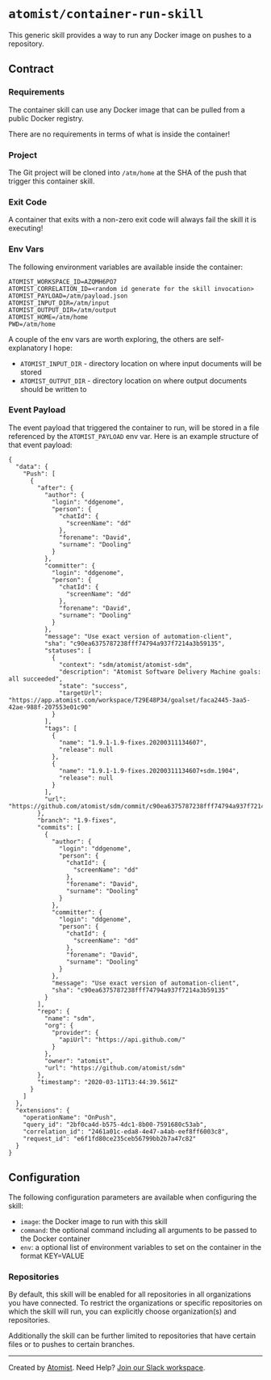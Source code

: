 # `atomist/container-run-skill` 

<!---atomist-skill-readme:start--->

This generic skill provides a way to run any Docker image on pushes to a repository.

## Contract
 
### Requirements

The container skill can use any Docker image that can be pulled from a public Docker registry.

There are no requirements in terms of what is inside the container!

### Project

The Git project will be cloned into `/atm/home` at the SHA of the push that trigger this container skill.

### Exit Code

A container that exits with a non-zero exit code will always fail the skill it is executing!

### Env Vars

The following environment variables are available inside the container:

    ATOMIST_WORKSPACE_ID=AZQMH6PO7
    ATOMIST_CORRELATION_ID=<random id generate for the skill invocation>
    ATOMIST_PAYLOAD=/atm/payload.json
    ATOMIST_INPUT_DIR=/atm/input
    ATOMIST_OUTPUT_DIR=/atm/output
    ATOMIST_HOME=/atm/home
    PWD=/atm/home

A couple of the env vars are worth exploring, the others are self-explanatory I hope:

- `ATOMIST_INPUT_DIR` - directory location on where input documents will be stored
- `ATOMIST_OUTPUT_DIR` - directory location on where output documents should be written to

### Event Payload

The event payload that triggered the container to run, will be stored in a file referenced by the `ATOMIST_PAYLOAD` 
env var. Here is an example structure of that event payload:

```
{
  "data": {
    "Push": [
      {
        "after": {
          "author": {
            "login": "ddgenome",
            "person": {
              "chatId": {
                "screenName": "dd"
              },
              "forename": "David",
              "surname": "Dooling"
            }
          },
          "committer": {
            "login": "ddgenome",
            "person": {
              "chatId": {
                "screenName": "dd"
              },
              "forename": "David",
              "surname": "Dooling"
            }
          },
          "message": "Use exact version of automation-client",
          "sha": "c90ea6375787238fff74794a937f7214a3b59135",
          "statuses": [
            {
              "context": "sdm/atomist/atomist-sdm",
              "description": "Atomist Software Delivery Machine goals: all succeeded",
              "state": "success",
              "targetUrl": "https://app.atomist.com/workspace/T29E48P34/goalset/faca2445-3aa5-42ae-988f-207553e01c90"
            }
          ],
          "tags": [
            {
              "name": "1.9.1-1.9-fixes.20200311134607",
              "release": null
            },
            {
              "name": "1.9.1-1.9-fixes.20200311134607+sdm.1904",
              "release": null
            }
          ],
          "url": "https://github.com/atomist/sdm/commit/c90ea6375787238fff74794a937f7214a3b59135"
        },
        "branch": "1.9-fixes",
        "commits": [
          {
            "author": {
              "login": "ddgenome",
              "person": {
                "chatId": {
                  "screenName": "dd"
                },
                "forename": "David",
                "surname": "Dooling"
              }
            },
            "committer": {
              "login": "ddgenome",
              "person": {
                "chatId": {
                  "screenName": "dd"
                },
                "forename": "David",
                "surname": "Dooling"
              }
            },
            "message": "Use exact version of automation-client",
            "sha": "c90ea6375787238fff74794a937f7214a3b59135"
          }
        ],
        "repo": {
          "name": "sdm",
          "org": {
            "provider": {
              "apiUrl": "https://api.github.com/"
            }
          },
          "owner": "atomist",
          "url": "https://github.com/atomist/sdm"
        },
        "timestamp": "2020-03-11T13:44:39.561Z"
      }
    ]
  },
  "extensions": {
    "operationName": "OnPush",
    "query_id": "2bf0ca4d-b575-4dc1-8b00-7591680c53ab",
    "correlation_id": "2461a01c-eda8-4e47-a4ab-eef8ff6003c8",
    "request_id": "e6f1fd80ce235ceb56799bb2b7a47c82"
  }
}
```

## Configuration

The following configuration parameters are available when configuring the skill:

- `image`: the Docker image to run with this skill
- `command`: the optional command including all arguments to be passed to the Docker container
- `env`: a optional list of environment variables to set on the container in the format KEY=VALUE

### Repositories

By default, this skill will be enabled for all repositories in all organizations you have connected. 
To restrict the organizations or specific repositories on which the skill will run, you can explicitly 
choose organization(s) and repositories.

Additionally the skill can be further limited to repositories that have certain files or to pushes
to certain branches.  

<!---atomist-skill-readme:end--->

---

Created by [Atomist][atomist].
Need Help?  [Join our Slack workspace][slack].

[atomist]: https://atomist.com/ (Atomist - How Teams Deliver Software)
[slack]: https://join.atomist.com/ (Atomist Community Slack)

